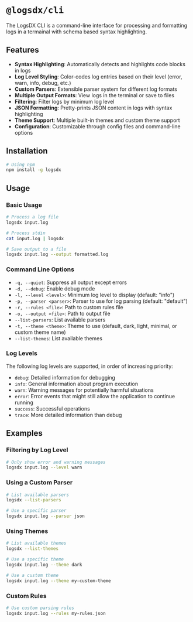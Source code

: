 # `@logsdx/cli`

The LogsDX CLI is a command-line interface for processing and formatting logs in a termainal with schema based syntax highlighting.

## Features

- **Syntax Highlighting**: Automatically detects and highlights code blocks in logs
- **Log Level Styling**: Color-codes log entries based on their level (error, warn, info, debug, etc.)
- **Custom Parsers**: Extensible parser system for different log formats
- **Multiple Output Formats**: View logs in the terminal or save to files
- **Filtering**: Filter logs by minimum log level
- **JSON Formatting**: Pretty-prints JSON content in logs with syntax highlighting
- **Theme Support**: Multiple built-in themes and custom theme support
- **Configuration**: Customizable through config files and command-line options

## Installation

```bash
# Using npm
npm install -g logsdx
```

## Usage

### Basic Usage

```bash
# Process a log file
logsdx input.log

# Process stdin
cat input.log | logsdx

# Save output to a file
logsdx input.log --output formatted.log
```

### Command Line Options

- `-q, --quiet`: Suppress all output except errors
- `-d, --debug`: Enable debug mode
- `-l, --level <level>`: Minimum log level to display (default: "info")
- `-p, --parser <parser>`: Parser to use for log parsing (default: "default")
- `-r, --rules <file>`: Path to custom rules file
- `-o, --output <file>`: Path to output file
- `--list-parsers`: List available parsers
- `-t, --theme <theme>`: Theme to use (default, dark, light, minimal, or custom theme name)
- `--list-themes`: List available themes

### Log Levels

The following log levels are supported, in order of increasing priority:

- `debug`: Detailed information for debugging
- `info`: General information about program execution
- `warn`: Warning messages for potentially harmful situations
- `error`: Error events that might still allow the application to continue running
- `success`: Successful operations
- `trace`: More detailed information than debug

## Examples

### Filtering by Log Level

```bash
# Only show error and warning messages
logsdx input.log --level warn
```

### Using a Custom Parser

```bash
# List available parsers
logsdx --list-parsers

# Use a specific parser
logsdx input.log --parser json
```

### Using Themes

```bash
# List available themes
logsdx --list-themes

# Use a specific theme
logsdx input.log --theme dark

# Use a custom theme
logsdx input.log --theme my-custom-theme
```

### Custom Rules

```bash
# Use custom parsing rules
logsdx input.log --rules my-rules.json
```
